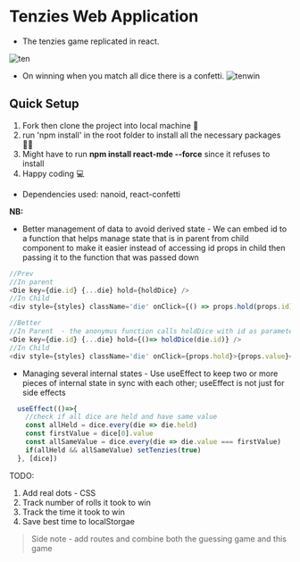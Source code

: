 # Tenzies Web Application
- The tenzies game replicated in react.

![ten](https://user-images.githubusercontent.com/77986239/222986337-b3edfea5-eeec-45a4-b618-be5a16fe8be7.PNG)

- On winning when you match all dice there is a confetti.
![tenwin](https://user-images.githubusercontent.com/77986239/222986342-264a8add-8520-4571-a701-8d335abf1ac8.PNG)


## Quick Setup
1. Fork then clone the project into local machine 🍴
1. run 'npm install' in the root folder to install all the necessary packages 👩‍💻
1. Might have to run **npm install react-mde --force**  since it refuses to install
1. Happy coding 💻

* Dependencies used: nanoid, react-confetti

**NB:**
- Better management of data to avoid derived state -  We can embed id to a function that helps manage state that is in parent  from child component to make it easier instead of accessing id props in child then passing it to the function that was passed down
```js
//Prev
//In parent
<Die key={die.id} {...die} hold={holdDice} />
//In Child
<div style={styles} className='die' onClick={() => props.hold(props.id)}>{props.value}</div>

//Better
//In Parent  - the anonymus function calls holdDice with id as parameter
<Die key={die.id} {...die} hold={()=> holdDice(die.id)} />
//In Child
<div style={styles} className='die' onClick={props.hold}>{props.value}</div>
```

- Managing several internal states -  Use useEffect to keep two or more pieces of internal state in sync with each other; useEffect is not just for side effects
```js
  useEffect(()=>{
    //check if all dice are held and have same value
    const allHeld = dice.every(die => die.held)
    const firstValue = dice[0].value
    const allSameValue = dice.every(die => die.value === firstValue)
    if(allHeld && allSameValue) setTenzies(true)
  }, [dice])

```

TODO: 
1. Add real dots - CSS
2. Track number of rolls it took to win
3. Track the time it took to win
4. Save best time to localStorgae

> Side note - add routes and combine both the guessing game and this game

